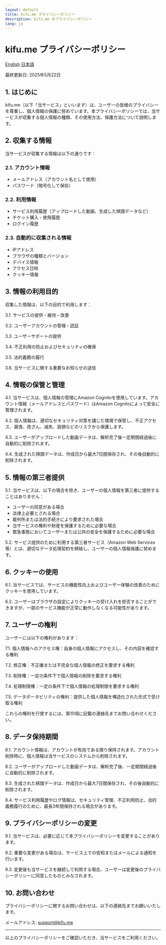 ```yaml
---
layout: default
title: kifu.me プライバシーポリシー
description: kifu.me のプライバシーポリシー
lang: ja
---
```


# kifu.me プライバシーポリシー

<div class="language-switcher">
  <a href="/PRIVACY.html">English</a>
  <a href="/PRIVACY_jp.html" class="active">日本語</a>
</div>

最終更新日: 2025年5月22日

## 1. はじめに

kifu.me（以下「当サービス」といいます）は、ユーザーの皆様のプライバシーを尊重し、個人情報の保護に努めています。本プライバシーポリシーでは、当サービスが収集する個人情報の種類、その使用方法、保護方法について説明します。

## 2. 収集する情報

当サービスが収集する情報は以下の通りです：

### 2.1. アカウント情報
- メールアドレス（アカウント名として使用）
- パスワード（暗号化して保存）

### 2.2. 利用情報
- サービス利用履歴（アップロードした動画、生成した棋譜データなど）
- チケット購入・使用履歴
- ログイン履歴

### 2.3. 自動的に収集される情報
- IPアドレス
- ブラウザの種類とバージョン
- デバイス情報
- アクセス日時
- クッキー情報

## 3. 情報の利用目的

収集した情報は、以下の目的で利用します：

3.1. サービスの提供・維持・改善

3.2. ユーザーアカウントの管理・認証

3.3. ユーザーサポートの提供

3.4. 不正利用の防止およびセキュリティの確保

3.5. 法的義務の履行

3.6. 当サービスに関する重要なお知らせの送信

## 4. 情報の保管と管理

4.1. 当サービスは、個人情報の管理にAmazon Cognitoを使用しています。アカウント情報（メールアドレスとパスワード）はAmazon Cognitoによって安全に管理されます。

4.2. 個人情報は、適切なセキュリティ対策を講じた環境で保管し、不正アクセス、漏洩、改ざん、滅失、毀損などのリスクから保護します。

4.3. ユーザーがアップロードした動画データは、解析完了後一定期間経過後に自動的に削除されます。

4.4. 生成された棋譜データは、作成日から最大7日間保存され、その後自動的に削除されます。

## 5. 情報の第三者提供

5.1. 当サービスは、以下の場合を除き、ユーザーの個人情報を第三者に提供することはありません：

- ユーザーの同意がある場合
- 法律上必要とされる場合
- 裁判所または法的手続きにより要求された場合
- 当サービスの権利や財産を保護するために必要な場合
- 緊急事態においてユーザーまたは公共の安全を保護するために必要な場合

5.2. サービス提供のために利用する第三者サービス（Amazon Web Services等）とは、適切なデータ処理契約を締結し、ユーザーの個人情報保護に努めます。

## 6. クッキーの使用

6.1. 当サービスでは、サービスの機能性向上およびユーザー体験の改善のためにクッキーを使用しています。

6.2. ユーザーはブラウザの設定によりクッキーの受け入れを拒否することができますが、一部のサービス機能が正常に動作しなくなる可能性があります。

## 7. ユーザーの権利

ユーザーには以下の権利があります：

7.1. 個人情報へのアクセス権：自身の個人情報にアクセスし、その内容を確認する権利

7.2. 修正権：不正確または不完全な個人情報の修正を要求する権利

7.3. 削除権：一定の条件下で個人情報の削除を要求する権利

7.4. 処理制限権：一定の条件下で個人情報の処理制限を要求する権利

7.5. データポータビリティの権利：提供した個人情報を構造化された形式で受け取る権利

これらの権利を行使するには、第10項に記載の連絡先までお問い合わせください。

## 8. データ保持期間

8.1. アカウント情報は、アカウントが有効である限り保持されます。アカウント削除時に、個人情報は当サービスのシステムから削除されます。

8.2. ユーザーがアップロードした動画データは、解析完了後、一定期間経過後に自動的に削除されます。

8.3. 生成された棋譜データは、作成日から最大7日間保存され、その後自動的に削除されます。

8.4. サービス利用履歴やログ情報は、セキュリティ管理、不正利用防止、法的義務履行のために、最長3年間保持される場合があります。

## 9. プライバシーポリシーの変更

9.1. 当サービスは、必要に応じて本プライバシーポリシーを変更することがあります。

9.2. 重要な変更がある場合は、サービス上での告知またはメールによる通知を行います。

9.3. 変更後も当サービスを継続して利用する場合、ユーザーは変更後のプライバシーポリシーに同意したものとみなされます。

## 10. お問い合わせ

プライバシーポリシーに関するお問い合わせは、以下の連絡先までお願いいたします。

メールアドレス: [support@kifu.me](mailto:support@kifu.me)

---

以上のプライバシーポリシーをご確認いただき、当サービスをご利用ください。
